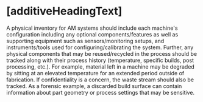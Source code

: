 # [additiveHeadingText]
A physical inventory for AM systems should include each machine's configuration including any optional components/features as well as supporting equipment such as sensors/monitoring setups, and instruments/tools used for configuring/calibrating the system. Further, any physical components that may be reused/recycled in the process should be tracked along with their process history (temperature, specific builds, post processing, etc.). For example, material left in a machine may be degraded by sitting at an elevated temperature for an extended period outside of fabrication. If confidentiality is a concern, the waste stream should also be tracked. As a forensic example, a discarded build surface can contain information about part geometry or process settings that may be sensitive.
